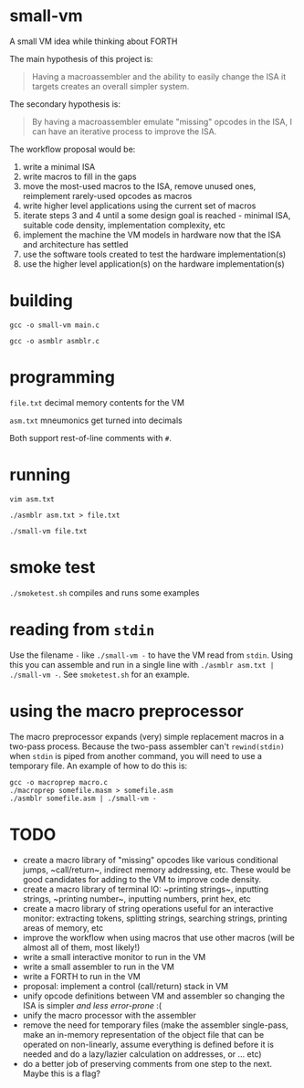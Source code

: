 # small-vm
A small VM idea while thinking about FORTH

The main hypothesis of this project is:
> Having a macroassembler and the ability to easily change the ISA it targets creates an overall simpler system.

The secondary hypothesis is:
> By having a macroassembler emulate "missing" opcodes in the ISA, I can have an iterative process to improve the ISA.

The workflow proposal would be:
1. write a minimal ISA
2. write macros to fill in the gaps
3. move the most-used macros to the ISA, remove unused ones, reimplement rarely-used opcodes as macros
4. write higher level applications using the current set of macros
5. iterate steps 3 and 4 until a some design goal is reached - minimal ISA, suitable code density, implementation complexity, etc
6. implement the machine the VM models in hardware now that the ISA and architecture has settled
7. use the software tools created to test the hardware implementation(s)
8. use the higher level application(s) on the hardware implementation(s)

# building
`gcc -o small-vm main.c`

`gcc -o asmblr asmblr.c`

# programming
`file.txt` decimal memory contents for the VM

`asm.txt`  mneumonics get turned into decimals

Both support rest-of-line comments with `#`. 

# running
`vim asm.txt`

`./asmblr asm.txt > file.txt`

`./small-vm file.txt`

# smoke test
`./smoketest.sh` compiles and runs some examples

# reading from `stdin`
Use the filename `-` like `./small-vm -` to have the VM read from `stdin`. Using this you can assemble and run in a single line with `./asmblr asm.txt | ./small-vm -`. See `smoketest.sh` for an example.

# using the macro preprocessor
The macro preprocessor expands (very) simple replacement macros in a two-pass process. Because the two-pass assembler can't `rewind(stdin)` when `stdin` is piped from another command, you will need to use a temporary file. An example of how to do this is:
```
gcc -o macroprep macro.c
./macroprep somefile.masm > somefile.asm
./asmblr somefile.asm | ./small-vm -
```

# TODO
- create a macro library of "missing" opcodes like various conditional jumps, ~call/return~, indirect memory addressing, etc. These would be good candidates for adding to the VM to improve code density.
- create a macro library of terminal IO: ~printing strings~, inputting strings, ~printing number~, inputting numbers, print hex, etc
- create a macro library of string operations useful for an interactive monitor: extracting tokens, splitting strings, searching strings, printing areas of memory, etc
- improve the workflow when using macros that use other macros (will be almost all of them, most likely!)
- write a small interactive monitor to run in the VM
- write a small assembler to run in the VM
- write a FORTH to run in the VM
- proposal: implement a control (call/return) stack in VM
- unify opcode definitions between VM and assembler so changing the ISA is simpler _and less error-prone_ :(
- unify the macro processor with the assembler
- remove the need for temporary files (make the assembler single-pass, make an in-memory representation of the object file that can be operated on non-linearly, assume everything is defined before it is needed and do a lazy/lazier calculation on addresses, or ... etc)
- do a better job of preserving comments from one step to the next. Maybe this is a flag?
